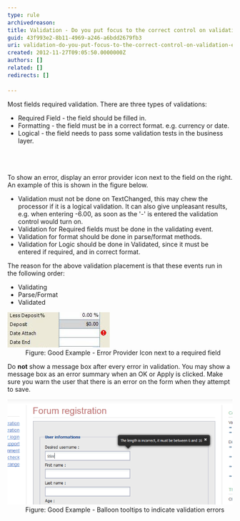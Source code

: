 ```yaml
---
type: rule
archivedreason: 
title: Validation - Do you put focus to the correct control on validation error?
guid: 43f993e2-8b11-4969-a246-a6bdd2679fb3
uri: validation-do-you-put-focus-to-the-correct-control-on-validation-error
created: 2012-11-27T09:05:50.0000000Z
authors: []
related: []
redirects: []

---
```



<div>Most fields required validation. There are three types of validations:</div>
<ul><li>Required Field - the field should be filled in.</li>
<li>Formatting - the field must be in a correct format. e.g. currency or date. </li>
<li>Logical - the field needs to pass some validation tests in the business layer. </li></ul>
<br><excerpt class='endintro'></excerpt><br>
​<div>To show an error, display an error provider icon next to the field on the right. An example of this is shown in the figure below.<br></div>
<ul><li>Validation must not be done on TextChanged, this may chew the processor if it is a logical validation. It can also give unpleasant results, e.g. when entering -6.00, as soon as the '-' is entered the validation control would turn on.</li>
<li>Validation for Required fields must be done in the validating event.</li>
<li>Validation for format should be done in parse/format methods.</li>
<li>Validation for Logic should be done in Validated, since it must be entered if required, and in correct format.</li></ul>
<div>The reason for the above validation placement is that these events run in the following order:</div>
<ul><li>Validating</li>
<li>Parse/Format</li>
<li>Validated</li></ul>
<dl class="goodImage"><dt><img alt="Centrix - Error Provider" src="../../assets/ErrorProviderIconExample.jpg" /></dt>
<dd>Figure: Good Example - Error Provider Icon next to a required field</dd></dl>
<div>Do <strong>not</strong> show a message box after every error in validation. You may show a message box as an error summary when an OK or Apply is clicked. Make sure you warn the user that there is an error on the form when they attempt to save.</div>
<dl class="goodImage"><dt><img alt="Centrix - Error Provider" src="../../assets/ValidationBalloon.png" /></dt>
<dd>Figure: Good Example - Balloon tooltips to indicate validation errors</dd></dl>



